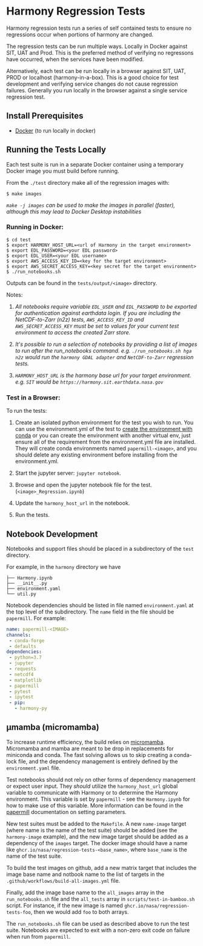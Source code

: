 # Harmony Regression Tests

Harmony regression tests run a series of self contained tests to ensure no
regressions occur when portions of harmony are changed.

The regression tests can be run multiple ways.  Locally in Docker against SIT,
UAT and Prod. This is the preferred method of verifying no regressons have
occurred, when the services have been modified.

Alternatively, each test can be run locally in a browser against SIT, UAT, PROD
or localhost (harmony-in-a-box). This is a good choice for test development and
verifying service changes do not cause regression failures. Generally you run
locally in the browser against a single service regression test.

## Install Prerequisites

* [Docker](https://www.docker.com/get-started) (to run locally in docker)


## Running the Tests Locally

Each test suite is run in a separate Docker container using a temporary Docker image
you must build before running.

From the `./test` directory make all of the regression images with:

    $ make images

*`make -j images` can be used to make the images in parallel (faster), although this may lead to
Docker Desktop instabilities*

### Running in Docker:

    $ cd test
    $ export HARMONY_HOST_URL=<url of Harmony in the target environment>
    $ export EDL_PASSWORD=<your EDL password>
    $ export EDL_USER=<your EDL username>
    $ export AWS_ACCESS_KEY_ID=<key for the target environment>
    $ export AWS_SECRET_ACCESS_KEY=<key secret for the target environment>
    $ ./run_notebooks.sh

Outputs can be found in the `tests/output/<image>` directory.

Notes:

1. *All notebooks require variable `EDL_USER` and `EDL_PASSWORD` to
be exported for authentication against earthdata login.  If you are including
the NetCDF-to-Zarr (n2z) tests, `AWS_ACCESS_KEY_ID` and `AWS_SECRET_ACCESS_KEY`
must be set to values for your current test environment to access the
created Zarr store.*

1. *It's possible to run a selection of notebooks by providing a list of images
   to run after the run_notebooks command.  e.g. `./run_notebooks.sh hga n2z`
   would run the `harmony GDAL adapter` and `NetCDF-to-Zarr` regression tests.*

1. *`HARMONY_HOST_URL` is the harmony base url for your target environment. e.g. `SIT` would be `https://harmony.sit.earthdata.nasa.gov`*


### Test in a Browser:

To run the tests:

1. Create an isolated python environment for the test you wish to run. You can
use the environment.yml of the test to [create the environment with
conda](https://conda.io/projects/conda/en/latest/user-guide/tasks/manage-environments.html#creating-an-environment-from-an-environment-yml-file)
or you can create the environment with another virtual env, just ensure all of
the requirement from the environment.yml file are installed. They will create
conda environments named `papermill-<image>`, and you should delete any existing
environment before installing from the environment.yml.

1. Start the jupyter server: `jupyter notebook`.
1. Browse and open the jupyter notebook file for the test. (`<image>_Regression.ipynb`)
1. Update the `harmony_host_url` in the notebook.
1. Run the tests.


## Notebook Development

Notebooks and support files should be placed in a subdirectory of the `test` directory.

For example, in the `harmony` directory we have

```
├── Harmony.ipynb
├── __init__.py
├── environment.yaml
└── util.py
```

 Notebook dependencies should be listed in file named `environment.yaml` at the top level of the
 subdirectory. The `name` field in the file should be `papermill`. For example:

 ```yaml
name: papermill-<IMAGE>
channels:
  - conda-forge
  - defaults
dependencies:
  - python=3.7
  - jupyter
  - requests
  - netcdf4
  - matplotlib
  - papermill
  - pytest
  - ipytest
  - pip:
    - harmony-py
```

## μmamba (micromamba)

To increase runtime efficiency, the build relies on
[micromamba](https://mamba.readthedocs.io/en/latest/user_guide/micromamba.html).
Micromamba and mamba are meant to be drop in replacements for miniconda and
conda. The fast solving allows us to skip creating a conda-lock file, and the
dependency management is entirely defined by the `environment.yaml` file.

Test notebooks should not rely on other forms of dependency management or expect user input.
They _should_ utilize the `harmony_host_url` global variable to communicate with Harmony
or to determine the Harmony environment. This variable is set by `papermill` - see the
`Harmony.ipynb` for how to make use of this variable. More information can be found
in the [papermill](https://papermill.readthedocs.io/en/latest/usage-parameterize.html)
documentation on setting parameters.

New test suites must be added to the `Makefile`. A new `name-image` target (where name is the name of
the test suite) should be added (see the `harmony-image` example), and the new image target
should be added as a dependency of the `images` target. The docker image should have a name like
`ghcr.io/nasa/regression-tests-<base_name>`, where `base_name` is the name of the test suite.


To build the test images on github, add a new matrix target that includes the
image base name and notbook name to the list of targets in the
`.github/workflows/build-all-images.yml` file.

Finally, add the image base name to the `all_images` array in the
`run_notebooks.sh` file and the `all_tests` array in `scripts/test-in-bamboo.sh` script. For instance,
if the new image is named `ghcr.io/nasa/regression-tests-foo`, then we would add
`foo` to both arrays.

The `run_notebooks.sh` file can be used as described above to run the test suite. Notebooks are
expected to exit with a non-zero exit code on failure when run from `papermill`.
